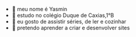 - 👋 meu nome é Yasmin
- 👀 estudo no colégio Duque de Caxias,1°B
- 🌱 eu gosto de assistir séries, de ler e cozinhar
- 💞️ pretendo aprender a criar e desenvolver sites
